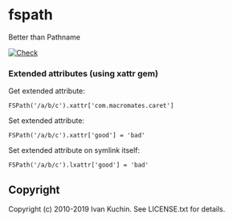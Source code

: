 # fspath

Better than Pathname

[![Check](https://img.shields.io/github/actions/workflow/status/toy/fspath-xattr/check.yml?label=check&logo=github)](https://github.com/toy/fspath-xattr/actions/workflows/check.yml)

### Extended attributes (using xattr gem)

Get extended attribute:

    FSPath('/a/b/c').xattr['com.macromates.caret']

Set extended attribute:

    FSPath('/a/b/c').xattr['good'] = 'bad'

Set extended attribute on symlink itself:

    FSPath('/a/b/c').lxattr['good'] = 'bad'

## Copyright

Copyright (c) 2010-2019 Ivan Kuchin. See LICENSE.txt for details.
